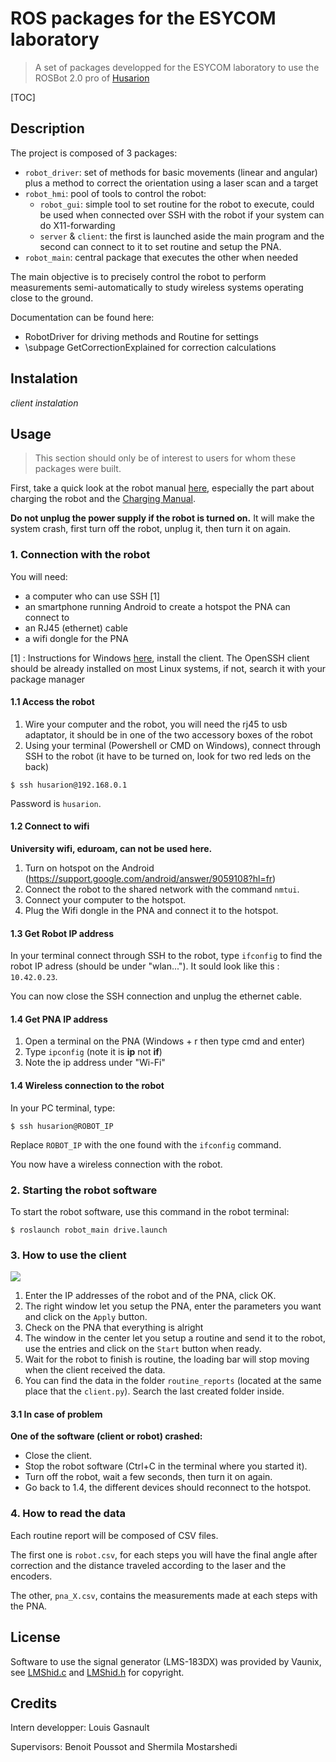 # ROS packages for the ESYCOM laboratory

> A set of packages developped for the ESYCOM laboratory to use the ROSBot 2.0 pro of [Husarion](https://husarion.com/)

[TOC]

## Description

The project is composed of 3 packages:
- `robot_driver`: set of methods for basic movements (linear and angular) plus a method to correct the orientation using a laser scan and a target
- `robot_hmi`: pool of tools to control the robot:
    - `robot_gui`: simple tool to set routine for the robot to execute, could be used when connected over SSH with the robot if your system can do X11-forwarding
    - `server` & `client`: the first is launched aside the main program and the second can connect to it to set routine and setup the PNA.
- `robot_main`: central package that executes the other when needed

The main objective is to precisely control the robot to perform measurements semi-automatically to study wireless systems operating close to the ground.

Documentation can be found here:
- RobotDriver for driving methods and Routine for settings
- \subpage GetCorrectionExplained for correction calculations

## Instalation

_client instalation_

## Usage

> This section should only be of interest to users for whom these packages were built.

First, take a quick look at the robot manual [here](https://husarion.com/manuals/rosbot/), especially the part about charging the robot and the [Charging Manual](https://files.husarion.com/docs2/Charging%20manual%20for%20ROSbot.pdf).

**Do not unplug the power supply if the robot is turned on.** It will make the system crash, first turn off the robot, unplug it, then turn it on again.

### 1. Connection with the robot

You will need:
- a computer who can use SSH [1]
- an smartphone running Android to create a hotspot the PNA can connect to
- an RJ45 (ethernet) cable
- a wifi dongle for the PNA

[1] : Instructions for Windows [here](https://docs.microsoft.com/en-us/windows-server/administration/openssh/openssh_install_firstuse#install-openssh-using-windows-settings), install the client. The OpenSSH client should be already installed on most Linux systems, if not, search it with your package manager

#### 1.1 Access the robot

1. Wire your computer and the robot, you will need the rj45 to usb adaptator, it should be in one of the two accessory boxes of the robot
2. Using your terminal (Powershell or CMD on Windows), connect through SSH to the robot (it have to be turned on, look for two red leds on the back)

```
$ ssh husarion@192.168.0.1
```

Password is `husarion`.

#### 1.2 Connect to wifi

**University wifi, eduroam, can not be used here.**

1. Turn on hotspot on the Android (https://support.google.com/android/answer/9059108?hl=fr)
2. Connect the robot to the shared network with the command `nmtui`.
3. Connect your computer to the hotspot.
4. Plug the Wifi dongle in the PNA and connect it to the hotspot.

#### 1.3 Get Robot IP address

In your terminal connect through SSH to the robot, type `ifconfig` to find the robot IP adress (should be under "wlan..."). It sould look like this : `10.42.0.23`.

You can now close the SSH connection and unplug the ethernet cable.

#### 1.4 Get PNA IP address

1. Open a terminal on the PNA (Windows + r then type cmd and enter)
2. Type `ipconfig` (note it is **ip** not **if**)
3. Note the ip address under "Wi-Fi"

#### 1.4 Wireless connection to the robot

In your PC terminal, type:

```
$ ssh husarion@ROBOT_IP
```

Replace `ROBOT_IP` with the one found with the `ifconfig` command.

You now have a wireless connection with the robot.

### 2. Starting the robot software

To start the robot software, use this command in the robot terminal:

```
$ roslaunch robot_main drive.launch
```

### 3. How to use the client

![](ihm.png)

1. Enter the IP addresses of the robot and of the PNA, click OK.
2. The right window let you setup the PNA, enter the parameters you want and click on the `Apply` button.
3. Check on the PNA that everything is alright
4. The window in the center let you setup a routine and send it to the robot, use the entries and click on the `Start` button when ready.
5. Wait for the robot to finish is routine, the loading bar will stop moving when the client received the data.
6. You can find the data in the folder `routine_reports` (located at the same place that the `client.py`). Search the last created folder inside.

#### 3.1 In case of problem

**One of the software (client or robot) crashed:**
- Close the client.
- Stop the robot software (Ctrl+C in the terminal where you started it).
- Turn off the robot, wait a few seconds, then turn it on again.
- Go back to 1.4, the different devices should reconnect to the hotspot.

### 4. How to read the data

Each routine report will be composed of CSV files.

The first one is `robot.csv`, for each steps you will have the final angle after correction and the distance traveled according to the laser and the encoders.

The other, `pna_X.csv`, contains the measurements made at each steps with the PNA.

## License

Software to use the signal generator (LMS-183DX) was provided by Vaunix, see [LMShid.c](robot_main/src/LMShid.c) and [LMShid.h](robot_main/include/LMShid.h) for copyright.

## Credits

Intern developper: Louis Gasnault

Supervisors: Benoit Poussot and Shermila Mostarshedi
